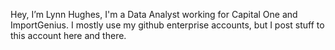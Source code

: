 Hey, I’m Lynn Hughes, I'm a Data Analyst working for Capital One and ImportGenius.
I mostly use my github enterprise accounts, but I post stuff to this account here and there. 

<!---
LynnAnalytics/LynnAnalytics is a ✨ special ✨ repository because its `README.md` (this file) appears on your GitHub profile.
You can click the Preview link to take a look at your changes.
--->
